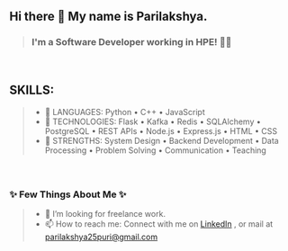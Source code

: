  ## **Hi there 👋 My name is Parilakshya.**
> <h3> I'm a Software Developer working in HPE! 👩🏻 </h3>

<br>

 ## SKILLS:
> * 🥇 LANGUAGES: Python • C++ • JavaScript
> * 🥇 TECHNOLOGIES: Flask • Kafka • Redis • SQLAlchemy • PostgreSQL • REST APIs • Node.js • Express.js • HTML • CSS
> * 🥇 STRENGTHS: System Design • Backend Development • Data Processing • Problem Solving • Communication • Teaching

<br>

 ## <h3> ✨ Few Things About Me ✨ </h3>

> * 👯 I’m looking for freelance work.
> * 📫 How to reach me: Connect with me on [LinkedIn](linkedin.com/in/parilakshya-puri-3339031aa) , or mail at parilakshya25puri@gmail.com


<!--
**ParilakshyaPuri/ParilakshyaPuri** is a ✨ _special_ ✨ repository because its `README.md` (this file) appears on your GitHub profile.

Here are some ideas to get you started:

- 🔭 I’m currently working on ...
- 🌱 I’m currently learning ...
- 👯 I’m looking to collaborate on ...
- 🤔 I’m looking for help with ...
- 💬 Ask me about ...
- 📫 How to reach me: ...
- 😄 Pronouns: ...
- ⚡ Fun fact: ...
-->
